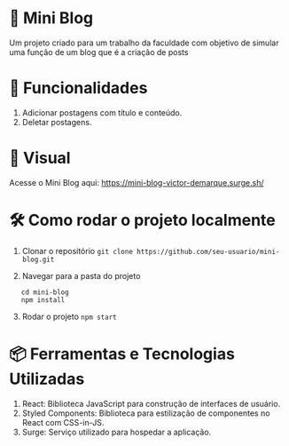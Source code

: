# 📘 Mini Blog
Um projeto criado para um trabalho da faculdade com objetivo de simular uma função de um blog que é a criação de posts

# 🚀 Funcionalidades
  1. Adicionar postagens com título e conteúdo.
  2. Deletar postagens.

# 🎨 Visual
Acesse o Mini Blog aqui:
https://mini-blog-victor-demarque.surge.sh/

# 🛠️ Como rodar o projeto localmente

  1. Clonar o repositório
  ```git clone https://github.com/seu-usuario/mini-blog.git```

  2. Navegar para a pasta do projeto
  ```
     cd mini-blog
     npm install
  ```
  3. Rodar o projeto
  ```npm start```

# 📦 Ferramentas e Tecnologias Utilizadas

  1. React: Biblioteca JavaScript para construção de interfaces de usuário.
  2. Styled Components: Biblioteca para estilização de componentes no React com CSS-in-JS.
  3. Surge: Serviço utilizado para hospedar a aplicação.
